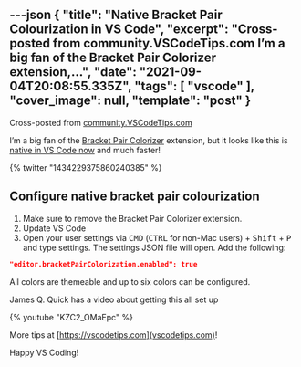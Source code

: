 ---json
{
  "title": "Native Bracket Pair Colourization in VS Code",
  "excerpt": "Cross-posted from community.VSCodeTips.com  I’m a big fan of the Bracket Pair Colorizer extension,...",
  "date": "2021-09-04T20:08:55.335Z",
  "tags": [
    "vscode"
  ],
  "cover_image": null,
  "template": "post"
}
---
Cross-posted from [community.VSCodeTips.com](https://community.vscodetips.com/nickytonline/native-bracket-pair-colourization-in-vs-code-310a)

I’m a big fan of the [Bracket Pair Colorizer](https://marketplace.visualstudio.com/items?itemName=CoenraadS.bracket-pair-colorizer) extension, but it looks like this is [native in VS Code now](https://code.visualstudio.com/updates/v1_60#_high-performance-bracket-pair-colorization) and much faster!

{% twitter "1434229375860240385" %}

## Configure native bracket pair colourization

1. Make sure to remove the Bracket Pair Colorizer extension.
2. Update VS Code 
3. Open your user settings via <kbd>CMD</kbd>  (<kbd>CTRL</kbd> for non-Mac users) + <kbd>Shift</kbd>  + <kbd>P</kbd>  and type settings. The settings JSON file will open. Add the following:

```json
"editor.bracketPairColorization.enabled": true
```

All colors are themeable and up to six colors can be configured.

James Q. Quick has a video about getting this all set up

{% youtube "KZC2_OMaEpc" %}

More tips at [https://vscodetips.com](vscodetips.com)!

Happy VS Coding!
